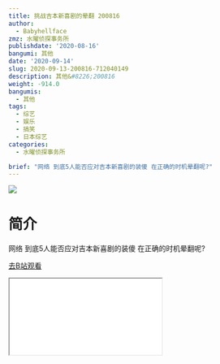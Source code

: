 ```yaml
---
title: 挑战吉本新喜剧的晕翻 200816
author:
  - Babyhellface
zmz: 水曜侦探事务所
publishdate: '2020-08-16'
bangumi: 其他
date: '2020-09-14'
slug: 2020-09-13-200816-712040149
description: 其他&#8226;200816
weight: -914.0
bangumis:
  - 其他
tags:
  - 综艺
  - 娱乐
  - 搞笑
  - 日本综艺
categories:
  - 水曜侦探事务所

brief: "网络 到底5人能否应对吉本新喜剧的装傻 在正确的时机晕翻呢?"
---
```

![](https://raw.githubusercontent.com/tcgriffith/owaraisite/master/static/tmpimg/8a6cb405b4aa296649604cde71ab8f358897b822.jpg.480.jpg)
# 简介  
网络
到底5人能否应对吉本新喜剧的装傻 在正确的时机晕翻呢?  

[去B站观看](https://www.bilibili.com/video/av712040149/)
<div class ="resp-container"><iframe class="testiframe" src="//player.bilibili.com/player.html?aid=712040149"", scrolling="no", allowfullscreen="true" > </iframe></div> 
